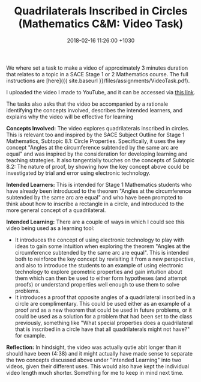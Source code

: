 ﻿---
layout: post
title:  "Quadrilaterals Inscribed in Circles (Mathematics C&M: Video Task)"
date:   2018-02-16 11:26:00 +1030
categories: MTeach mathCM
apst: [2-1, 2-2, 2-3, 2-6, 3-3, 3-4, 4-5, 6-2, 6-4]
---

We where set a task to make a video of approximately 3 minutes duration that relates to a topic in a SACE Stage 1 or 2 Mathematics course. The full instructions are [here]({{ site.baseurl }}/files/assignments/VideoTask.pdf).

I uploaded the video I made to YouTube, and it can be accessed via [this link](https://youtu.be/zUL2OBqF-qQ).

The tasks also asks that the video be accompanied by a rationale identifying the concepts involved, describes the intended learners, and explains why the video will be effective for learning

**Concepts Involved:** The video explores quadrilaterals inscribed in circles. This is relevant too and inspired by the SACE Subject Outline for Stage 1 Mathematics, Subtopic 8.1: Circle Properties. Specifically, it uses the key concept "Angles at the circumference subtended by the same arc are equal" and was inspired by the consideration for developing learning and teaching strategies. It also tangentially touches on the concepts of Subtopic 8.2: The nature of proof, by showing how the key concept above could be investigated by trial and error using electronic technology.

**Intended Learners:** This is intended for Stage 1 Mathematics students who have already been introduced to the theorem "Angles at the circumference subtended by the same arc are equal" and who have been prompted to think about how to inscribe a rectangle in a circle, and introduced to the more general concept of a quadrilateral.

**Intended Learning:** There are a couple of ways in which I could see this video being used as a learning tool:
- It introduces the concept of using electronic technology to play with ideas to gain some intuition when exploring the theorem "Angles at the circumference subtended by the same arc are equal". This is intended both to reinforce the key concept by revisiting it from a new perspective, and also to introduce the students to an example of using electronic technology to explore geometric properties and gain intuition about them which can then be used to either form hypotheses (and attempt proofs) or understand properties well enough to use them to solve problems.
- It introduces a proof that opposite angles of a quadrilateral inscribed in a circle are complimentary. This could be used either as an example of a proof and as a new theorem that could be used in future problems, or it could be used as a solution for a problem that had been set to the class previously, something like "What special properties does a quadrilateral that is inscribed in a circle have that all quadrilaterals might not have?" for example.

**Reflection:** In hindsight, the video was actually qutie abit longer than it should have been (4:38) and it might actually have made sense to separate the two concepts discussed above under "Intended Learning" into two videos, given their different uses. This would also have kept the individual video length much shorter. Something for me to keep in mind next time.






